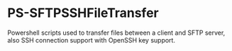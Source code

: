 # PS-SFTPSSHFileTransfer
Powershell scripts used to transfer files between a client and SFTP server, also SSH connection support with OpenSSH key support.
